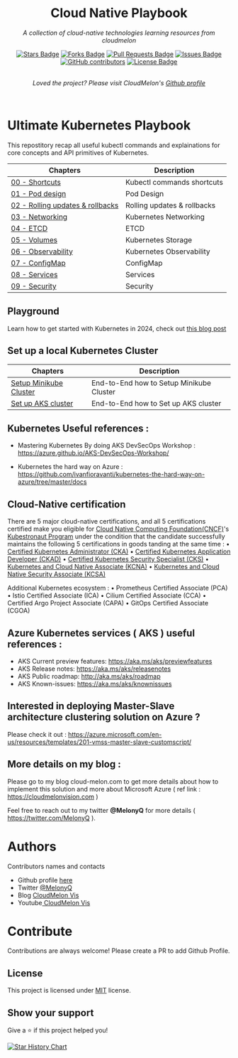 <h1 align="center">Cloud Native Playbook</h1>
<p align="center"><i>A collection of cloud-native technologies learning resources from cloudmelon</i></p>
<div align="center">
  <a href="https://github.com/cloudmelon/Cloud-Native-Playbook/stargazers"><img src="https://img.shields.io/github/stars/cloudmelon/Cloud-Native-Playbook" alt="Stars Badge"/></a>
<a href="https://github.com/cloudmelon/Cloud-Native-Playbook/network/members"><img src="https://img.shields.io/github/forks/cloudmelon/Cloud-Native-Playbook" alt="Forks Badge"/></a>
<a href="https://github.com/cloudmelon/Cloud-Native-Playbook/pulls"><img src="https://img.shields.io/github/issues-pr/cloudmelon/Cloud-Native-Playbook" alt="Pull Requests Badge"/></a>
<a href="https://github.com/cloudmelon/Cloud-Native-Playbook/issues"><img src="https://img.shields.io/github/issues/cloudmelon/Cloud-Native-Playbook" alt="Issues Badge"/></a>
<a href="https://github.com/cloudmelon/Cloud-Native-Playbook/graphs/contributors"><img alt="GitHub contributors" src="https://img.shields.io/github/contributors/cloudmelon/Cloud-Native-Playbook?color=2b9348"></a>
<a href="https://github.com/cloudmelon/Cloud-Native-Playbook/blob/main/LICENSE"><img src="https://img.shields.io/github/license/cloudmelon/Cloud-Native-Playbook?color=2b9348" alt="License Badge"/></a>
</div>
<br>
<p align="center"><i>Loved the project? Please visit CloudMelon's <a href="https://github.com/cloudmelon">Github profile</a></i></p>
<br>


# Ultimate Kubernetes Playbook

This repostitory recap all useful kubectl commands and explainations for core concepts and API primitives of Kubernetes. 

| Chapters | Description |
| --- | --- |
| [00 - Shortcuts](https://github.com/cloudmelon/Cloud-Native-Playbook/blob/master/00%20-%20Shortcuts.md)| Kubectl commands shortcuts|
| [01 - Pod design](https://github.com/cloudmelon/Cloud-Native-Playbook/blob/master/01%20-%20Pod%20design.md) | Pod Design |
| [02 - Rolling updates & rollbacks](https://github.com/cloudmelon/Cloud-Native-Playbook/blob/master/02%20-%20Rolling%20updates%20and%20rollbacks.md) | Rolling updates & rollbacks |
| [03 - Networking](https://github.com/cloudmelon/Cloud-Native-Playbook/blob/master/03%20-%20Networking.md) | Kubernetes Networking |
| [04 - ETCD](https://github.com/cloudmelon/Cloud-Native-Playbook/blob/master/05%20-%20Volumes.md) | ETCD |
| [05 - Volumes](https://github.com/cloudmelon/Cloud-Native-Playbook/blob/master/05%20-%20Volumes.md) | Kubernetes Storage |
| [06 - Observability](https://github.com/cloudmelon/Cloud-Native-Playbook/blob/master/06%20-%20Observability.md) | Kubernetes Observability |
| [07 - ConfigMap](https://github.com/cloudmelon/Cloud-Native-Playbook/blob/master/07%20-%20ConfigMap.md) | ConfigMap |
| [08 - Services](https://github.com/cloudmelon/Cloud-Native-Playbook/blob/master/08%20-%20Services.md) | Services |
| [09 - Security](https://github.com/cloudmelon/Cloud-Native-Playbook/blob/master/09%20-%20Security.md) | Security |

## Playground 

Learn how to get started with Kubernetes in 2024, check out [this blog post](https://cloudmelonvision.com/if-i-were-about-to-get-started-on-kubernetes-in-2024/)

## Set up a local Kubernetes Cluster
| Chapters | Description |
| --- | --- |
| [Setup Minikube Cluster](https://github.com/cloudmelon/Cloud-Native-Playbook/blob/master/platform-ops/Set%20up%20Minikube%20Cluster.md)| End-to-End how to Setup Minikube Cluster|
| [Set up AKS cluster](https://github.com/cloudmelon/Cloud-Native-Playbook/blob/master/platform-ops/azure-kubernetes-service/Set%20up%20AKS%20Cluster.md) | End-to-End how to Set up AKS cluster |


## Kubernetes Useful references : 
  
- Mastering Kubernetes By doing AKS DevSecOps Workshop : 
  https://azure.github.io/AKS-DevSecOps-Workshop/

- Kubernetes the hard way on Azure : 
  https://github.com/ivanfioravanti/kubernetes-the-hard-way-on-azure/tree/master/docs


## Cloud-Native certification

There are 5 major cloud-native certifications, and all 5 certifications certified make you eligible for [Cloud Native Computing Foundation(CNCF)](https://www.cncf.io/)'s [Kubestronaut Program](https://www.cncf.io/training/kubestronaut/) under the condition that the candidate successfully maintains the following 5 certifications in goods tanding at the same time : 
•	[Certified Kubernetes Administrator (CKA)](https://www.cncf.io/training/certification/cka/)
•	[Certified Kubernetes Application Developer (CKAD)](https://www.cncf.io/training/certification/ckad/)
•	[Certified Kubernetes Security Specialist (CKS)](https://www.cncf.io/training/certification/cks/)
•	[Kubernetes and Cloud Native Associate (KCNA)](https://www.cncf.io/training/certification/kcna/)
•	[Kubernetes and Cloud Native Security Associate (KCSA)](https://www.cncf.io/training/certification/kcsa/)

Additional Kubernetes ecosystem : 
•	Prometheus Certified Associate (PCA)
•	Istio Certified Associate (ICA) 
•	Cilium Certified Associate (CCA)
•	Certified Argo Project Associate (CAPA)
•	GitOps Certified Associate (CGOA)


## Azure Kubernetes services ( AKS ) useful references : 

- AKS Current preview features: https://aka.ms/aks/previewfeatures
- AKS Release notes: https://aka.ms/aks/releasenotes
- AKS Public roadmap: http://aka.ms/aks/roadmap
- AKS Known-issues: https://aka.ms/aks/knownissues

## Interested in deploying Master-Slave architecture clustering solution on Azure ?

Please check it out : 
https://azure.microsoft.com/en-us/resources/templates/201-vmss-master-slave-customscript/

## More details on my blog : 

Please go to my blog cloud-melon.com to get more details about how to implement this solution and more about Microsoft Azure ( ref link : https://cloudmelonvision.com )

Feel free to reach out to my twitter **@MelonyQ** for more details ( https://twitter.com/MelonyQ ). 

# Authors

Contributors names and contacts

- Github profile [here](https://github.com/cloudmelon)
- Twitter [@MelonyQ](https://twitter.com/melonyq)
- Blog [CloudMelon Vis](https://cloudmelonvision.com)
- Youtube[ CloudMelon Vis](https://www.youtube.com/@CloudMelonVis?sub_confirmation=1)

# Contribute

Contributions are always welcome! Please create a PR to add Github Profile.

## License

This project is licensed under [MIT](https://opensource.org/licenses/MIT) license.

## Show your support

Give a ⭐️ if this project helped you!

[![Star History Chart](https://api.star-history.com/svg?repos=cloudmelon/Cloud-Native-Playbook&type=Date)](https://star-history.com/#cloudmelon/Cloud-Native-Playbook&Date)